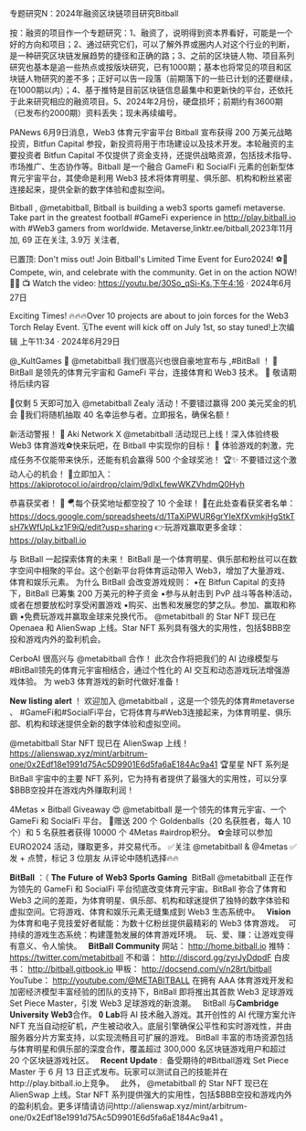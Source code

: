 专题研究N：2024年融资区块链项目研究Bitball

按：融资的项目作一个专题研究：1、融资了，说明得到资本界看好，可能是一个好的方向和项目；2、通过研究它们，可以了解外界或圈内人对这个行业的判断，是一种研究区块链发展趋势的捷径和正确的路；3、之前的区块链人物、项目系列研究也基本是追一些热点或按版块研究，已有1000期；基本也将常见的项目和区块链人物研究的差不多；正好可以告一段落（前期落下的一些已计划的还要继续，在1000期以内）；4、基于推特是目前区块链信息最集中和更新快的平台，还依托于此来研究相应的融资项目。5、2024年2月份，硬盘损坏；前期约有3600期（已发布约2000期）资料丢失；现未再续编号。

PANews 6月9日消息，Web3 体育元宇宙平台 Bitball 宣布获得 200 万美元战略投资，Bitfun Capital 参投，新投资将用于市场建设以及技术开发。本轮融资的主要投资者 Bitfun Capital 不仅提供了资金支持，还提供战略资源，包括技术指导、市场推广、生态协作等。Bitball 是一个融合 GameFi 和 SocialFi 元素的创新型体育元宇宙平台，其使命是利用 Web3 技术将体育明星、俱乐部、机构和粉丝紧密连接起来，提供全新的数字体验和虚拟空间。

Bitball
,
@metabitball,
Bitball is building a web3 sports gamefi metaverse.
Take part in the greatest football #GameFi experience in http://play.bitball.io with #Web3 gamers from worldwide.
Metaverse,linktr.ee/bitball,2023年11月 加,
69 正在关注,
3.9万 关注者,


已置顶: Don't miss out! Join Bitball's Limited Time Event for Euro2024! ⚽️🌟 
Compete, win, and celebrate with the community. Get in on the action NOW! 💪🎉
📺 Watch the video: https://youtu.be/30So_qSi-Ks,下午4:16 · 2024年6月27日


Exciting Times!
🔥🔥🔥Over 10 projects are about to join forces for the Web3 Torch Relay Event. 
🗓️The event will kick off on July 1st, so stay tuned!上次编辑
上午11:34 · 2024年6月29日


@_KultGames
 🤝 
@metabitball
我们很高兴也很自豪地宣布与
,#BitBall ！ 🎉
BitBall 是领先的体育元宇宙和 GameFi 平台，连接体育和 Web3 技术。 💯
敬请期待后续内容

🚨仅剩 5 天即可加入
@metabitball
 Zealy 活动！不要错过赢得 200 美元奖金的机会
🎉我们将随机抽取 40 名幸运参与者。立即报名，确保名额！ 

新活动警报！ 🚨
Aki Network X 
@metabitball
活动现已上线！深入体验终极 Web3 体育游戏⚽快来玩吧，在 Bitball 中实现你的目标！ 🥅
体验游戏的刺激，完成任务不仅能带来快乐，还能有机会赢得 500 个金球奖池！ 🏆✨
不要错过这个激动人心的机会！
🔽立即加入： https://akiprotocol.io/airdrop/claim/9dIxLfewWKZVhdmQ0Hyh

恭喜获奖者！ 🎉
🪂每个获奖地址都空投了 10 个金球！
🥳在此处查看获奖者名单： https://docs.google.com/spreadsheets/d/1TaXiPWUR6grYIeXfXvmkjHgStkTsH7kWfUpLkz1F9iQ/edit?usp=sharing
👉玩游戏赢取更多金球： https://play.bitball.io

与 BitBall 一起探索体育的未来！
BitBall 是一个体育明星、俱乐部和粉丝可以在数字空间中相聚的平台。这个创新平台将体育运动带入 Web3，增加了大量游戏、体育和娱乐元素。
为什么 BitBall 会改变游戏规则：
▪️在 Bitfun Capital 的支持下，BitBall 已筹集 200 万美元的种子资金
▪️参与从射击到 PvP 战斗等各种活动，或者在想要放松时享受闲置游戏
▪️购买、出售和发展您的梦之队。参加、赢取和称霸
▪️免费玩游戏并赢取金球来兑换代币。
@metabitball
的 Star NFT 现已在 Openaea 和 AlienSwap 上线。Star NFT 系列具有强大的实用性，包括$BBB空投和游戏内外的盈利机会。

CerboAI 很高兴与
@metabitball
合作！
此次合作将把我们的 AI 边缘模型与#BitBall领先的体育元宇宙相结合，通过个性化的 AI 交互和动态游戏玩法增强游戏体验。
为 web3 体育游戏的新时代做好准备！

 𝐍𝐞𝐰 𝐥𝐢𝐬𝐭𝐢𝐧𝐠 𝐚𝐥𝐞𝐫𝐭 ！
欢迎加入
@metabitball
 ，这是一个领先的体育#metaverse 、 #GameFi和#SocialFi平台，它将体育与#Web3连接起来，为体育明星、俱乐部、机构和球迷提供全新的数字体验和虚拟空间。

@metabitball
 Star NFT 现已在 AlienSwap 上线！
https://alienswap.xyz/mint/arbitrum-one/0x2Edf18e1991d75Ac5D9901E6d5fa6aE184Ac9a41
🏆星星 NFT 系列是 BitBall 宇宙中的主要 NFT 系列，它为持有者提供了最强大的实用性，可以分享$BBB空投并在游戏内外赚取利润！


4Metas × Bitball Giveaway 😍
@metabitball
是一个领先的体育元宇宙、一个 GameFi 和 SocialFi 平台。
🎉赠送 200 个 Goldenballs（20 名获胜者，每人 10 个）和 5 名获胜者获得 10000 个 4Metas #airdrop积分。
⚽️金球可以参加 EURO2024 活动，赚取更多，并交易代币。
✅关注
@metabitball
 & 
@4metas
✅发 + 点赞，标记 3 位朋友
从评论中随机选择🔥🔥

𝐁𝐢𝐭𝐁𝐚𝐥𝐥 ：（ 𝐓𝐡𝐞 𝐅𝐮𝐭𝐮𝐫𝐞 𝐨𝐟 𝐖𝐞𝐛𝟑 𝐒𝐩𝐨𝐫𝐭𝐬 𝐆𝐚𝐦𝐢𝐧𝐠⁣
⁣
BitBall 
@metabitball
正在作为领先的 GameFi 和 SocialFi 平台彻底改变体育元宇宙。BitBall 弥合了体育和 Web3 之间的差距，为体育明星、俱乐部、机构和球迷提供了独特的数字体验和虚拟空间。它将游戏、体育和娱乐元素无缝集成到 Web3 生态系统中。 ⁣
⁣
𝐕𝐢𝐬𝐢𝐨𝐧⁣
为体育和电子竞技爱好者赋能：为数十亿粉丝提供最精彩的 Web3 体育游戏。 ⁣
可持续的游戏生态系统：构建蓬勃发展的体育游戏环境。 ⁣
玩、爱、赚：让游戏变得有意义、令人愉快。 ⁣
⁣
𝐁𝐢𝐭𝐁𝐚𝐥𝐥 𝐂𝐨𝐦𝐦𝐮𝐧𝐢𝐭𝐲⁣
网站： http://home.bitball.io⁣
推特： https://twitter.com/metabitball⁣
不和谐： http://discord.gg/zyrJyDdpdF⁣
白皮书： http://bitball.gitbook.io⁣
甲板： http://docsend.com/v/n28rt/bitball⁣
YouTube： http://youtube.com/@METABITBALL⁣
⁣
在拥有 AAA 体育游戏开发和加密经济模型丰富经验的团队的支持下，BitBall 即将推出其首款 Web3 足球游戏 Set Piece Master，引发 Web3 足球游戏的新浪潮。 ⁣
⁣
BitBall 与𝐂𝐚𝐦𝐛𝐫𝐢𝐝𝐠𝐞 𝐔𝐧𝐢𝐯𝐞𝐫𝐬𝐢𝐭𝐲 𝐖𝐞𝐛𝟑合作。 𝟎 𝐋𝐚𝐛将 AI 技术融入游戏。其开创性的 AI 代理方案允许 NFT 充当自动挖矿机，产生被动收入。底层引擎确保公平性和实时游戏性，并由服务器分片方案支持，以实现流畅且可扩展的游戏。 ⁣
⁣
BitBall 丰富的市场资源包括与体育明星和俱乐部的深度合作，覆盖超过 300,000 名区块链游戏用户和超过 20 个区块链游戏社区。 ⁣
⁣
𝐑𝐞𝐜𝐞𝐧𝐭 𝐔𝐩𝐝𝐚𝐭𝐞 : ⁣
备受期待的#Bitball游戏 Set Piece Master 于 6 月 13 日正式发布。玩家可以测试自己的技能并在http://play.bitball.io上竞争。 ⁣
⁣
此外， 
@metabitball
的 Star NFT 现已在 AlienSwap 上线。Star NFT 系列提供强大的实用性，包括$BBB空投和游戏内外的盈利机会。更多详情请访问http://alienswap.xyz/mint/arbitrum-one/0x2Edf18e1991d75Ac5D9901E6d5fa6aE184Ac9a41 。 ⁣


